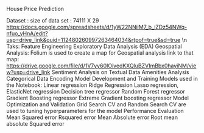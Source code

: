 House Price Prediction 

Dataset : 
 size of data set : 74111 X 29
 https://docs.google.com/spreadsheets/d/1yW22NNiiM7_b_iZDz54NWq-nfuo_yHnA/edit?usp=drive_link&ouid=112480260997263464034&rtpof=true&sd=true \n
Taks:
Feature Engineering
Exploratory Data Analysis (EDA)
Geospatial Analysis:
  Folium is used to create a map for Geospatial analysis
  link to that map: https://drive.google.com/file/d/1V7yy60IOivedKXQluBZVImBbx0hayiNM/view?usp=drive_link
Sentiment Analysis on Textual Data
Amenities Analysis
Categorical Data Encoding
Model Development and Training
  Models used in the Notebook:
  Linear regression
  Ridge Regression
  Lasso regression,
  ElasticNet regression
  Decision tree regressor
  Random Forest regressor
  Gradient Boosting regressor
  Extreme Gradient boosting regressor
Model Optimization and Validation
  Grid Search CV and Random Search CV are used to tuning hyperparameters for the model
Performance Evaluation
  Mean Squared error
  Rsquared error
  Mean Absolute error
  Root mean absolute Squared error
  
